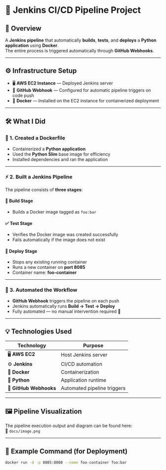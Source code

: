 # 🚀 Jenkins CI/CD Pipeline Project

## 🧩 Overview
A **Jenkins pipeline** that automatically **builds**, **tests**, and **deploys** a **Python application** using **Docker**.  
The entire process is triggered automatically through **GitHub Webhooks**.

---

## ⚙️ Infrastructure Setup

- 🖥️ **AWS EC2 Instance** — Deployed Jenkins server  
- 🔗 **GitHub Webhook** — Configured for automatic pipeline triggers on code push  
- 🐳 **Docker** — Installed on the EC2 instance for containerized deployment  

---

## 🛠️ What I Did

### 🧱 1. Created a Dockerfile
- Containerized a **Python application**
- Used the **Python Slim** base image for efficiency  
- Installed dependencies and ran the application

---

### ⚡ 2. Built a Jenkins Pipeline

The pipeline consists of **three stages**:

#### 🔨 Build Stage
- Builds a Docker image tagged as `foo:bar`

#### ✅ Test Stage
- Verifies the Docker image was created successfully  
- Fails automatically if the image does not exist

#### 🚀 Deploy Stage
- Stops any existing running container  
- Runs a new container on **port 8085**  
- Container name: **foo-container**

---

### 🔁 3. Automated the Workflow
- **GitHub Webhook** triggers the pipeline on each push  
- Jenkins automatically runs **Build → Test → Deploy**  
- Fully automated — no manual intervention required 💪  

---

## 💡 Technologies Used

| Technology             | Purpose                     |
|------------------------|-----------------------------|
| 🖥️ **AWS EC2**         | Host Jenkins server         |
| ⚙️ **Jenkins**         | CI/CD automation            |
| 🐳 **Docker**          | Containerization            |
| 🐍 **Python**          | Application runtime         |
| 🔔 **GitHub Webhooks** | Automated pipeline triggers |

---

## 🖼️ Pipeline Visualization

The pipeline execution output and diagram can be found here:  
📂 `docs/image.png`

---

## 📌 Example Command (for Deployment)

```bash
docker run -d -p 8085:8080 --name foo-container foo:bar

